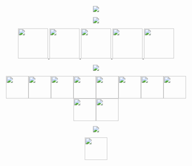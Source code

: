 <p align="center">
  <img src="https://capsule-render.vercel.app/api?type=waving&color=gradient&height=100&section=header&text=Hey%20There!%20🔓&fontSize=80&fontColor=ccffcc" />
</p>
<p align="center">
  <img src="https://capsule-render.vercel.app/api?type=transparent&height=70&section=header&text=Have%20a%20look%20at%20what%20I've%20been%20working%20on.&fontSize=40&fontColor=ccffcc" />
</p>
<p align="center">
  <a href="https://mathiasfischer.netlify.app/" target="_blank">
    <img height="80" src="https://cdn2.iconfinder.com/data/icons/whcompare-isometric-web-hosting-servers/50/laptop-with-code-512.png"
  </a>
  <a href="https://www.linkedin.com/in/mathias-fischer-4a5601241/" target="_blank">
    <img height="80" src="https://cdn1.iconfinder.com/data/icons/logotypes/32/square-linkedin-256.png"
  </a>
  <a href="https://rpg-project.netlify.app/" target="_blank">
    <img height="80" src="https://cdn1.iconfinder.com/data/icons/roleplay-and-tabletop-dice/430/9-512.png"
  <a href="https://gardenmonk.onrender.com/" target="_blank">
    <img height="80" src="https://cdn4.iconfinder.com/data/icons/origami-23/64/Squirrel_origami_paper_craft_creative-256.png"
  </a>
  <a href="https://battle-stadium.netlify.app/" target="_blank">
    <img height="80" src="https://cdn0.iconfinder.com/data/icons/pokemon-go-vol-2/135/_poke_trainer_three_star-256.png"
  </a>  
</p>

<p align="center">
  <img src="https://capsule-render.vercel.app/api?type=transparent&height=60&section=header&text=These%20are%20some%20of%20the%20tools%20I'm%20confident%20with.&fontSize=30&fontColor=ccffcc" />
</p>
<p align="center">
  <img height="60" src="https://cdn.jsdelivr.net/gh/devicons/devicon/icons/html5/html5-original.svg" /><img height="60" src="https://cdn.jsdelivr.net/gh/devicons/devicon/icons/css3/css3-original.svg" /><img height="60" src="https://cdn.jsdelivr.net/gh/devicons/devicon/icons/javascript/javascript-original.svg" /><img height="60" src="https://cdn.jsdelivr.net/gh/devicons/devicon/icons/nodejs/nodejs-original.svg" /><img height="60" src="https://cdn.jsdelivr.net/gh/devicons/devicon/icons/express/express-original.svg" /><img height="60" src="https://cdn.jsdelivr.net/gh/devicons/devicon/icons/react/react-original.svg" /><img height="60" src="https://cdn.jsdelivr.net/gh/devicons/devicon/icons/mongodb/mongodb-original.svg" /><img height="60" src="https://cdn.jsdelivr.net/gh/devicons/devicon/icons/git/git-original.svg" /><img height="60" src="https://cdn.jsdelivr.net/gh/devicons/devicon/icons/vscode/vscode-original.svg" /><img height="60" src="https://cdn.jsdelivr.net/gh/devicons/devicon/icons/ubuntu/ubuntu-plain.svg" />
</p>
<p align="center">
  <img src="https://capsule-render.vercel.app/api?type=transparent&height=60&section=header&text=These%20are%20some%20of%20the%20tools%20I'm%20learning%20currently.&fontSize=30&fontColor=ccffcc" />
</p>
<p align="center">
  <img height="60" src="https://cdn.jsdelivr.net/gh/devicons/devicon/icons/godot/godot-original-wordmark.svg" />
</p>


<!--  <a href="mailto:mfischerf92@gmail.com" target="_blank">
    <img height="80" src="https://cdn4.iconfinder.com/data/icons/social-media-logos-6/512/112-gmail_email_mail-512.png"
  </a>
<!--
**Pacco-Sinbad/Pacco-Sinbad** is a ✨ _special_ ✨ repository because its `README.md` (this file) appears on your GitHub profile.

Here are some ideas to get you started:

- 🔭 I’m currently working on ...
- 🌱 I’m currently learning ...
- 👯 I’m looking to collaborate on ...
- 🤔 I’m looking for help with ...
- 💬 Ask me about ...
- 📫 How to reach me: ...
- 😄 Pronouns: ...
- ⚡ Fun fact: ...
-->
